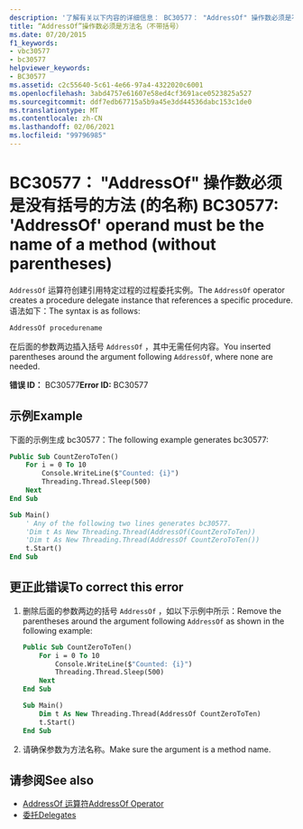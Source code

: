 ```yaml
---
description: '了解有关以下内容的详细信息： BC30577： "AddressOf" 操作数必须是不带括号的方法 (的名称) '
title: “AddressOf”操作数必须是方法名（不带括号）
ms.date: 07/20/2015
f1_keywords:
- vbc30577
- bc30577
helpviewer_keywords:
- BC30577
ms.assetid: c2c55640-5c61-4e66-97a4-4322020c6001
ms.openlocfilehash: 3abd4757e61607e58ed4cf3691ace0523825a527
ms.sourcegitcommit: ddf7edb67715a5b9a45e3dd44536dabc153c1de0
ms.translationtype: MT
ms.contentlocale: zh-CN
ms.lasthandoff: 02/06/2021
ms.locfileid: "99796985"
---
```

# <a name="bc30577-addressof-operand-must-be-the-name-of-a-method-without-parentheses"></a><span data-ttu-id="118d8-103">BC30577： "AddressOf" 操作数必须是没有括号的方法 (的名称) </span><span class="sxs-lookup"><span data-stu-id="118d8-103">BC30577: 'AddressOf' operand must be the name of a method (without parentheses)</span></span>

<span data-ttu-id="118d8-104">`AddressOf` 运算符创建引用特定过程的过程委托实例。</span><span class="sxs-lookup"><span data-stu-id="118d8-104">The `AddressOf` operator creates a procedure delegate instance that references a specific procedure.</span></span> <span data-ttu-id="118d8-105">语法如下：</span><span class="sxs-lookup"><span data-stu-id="118d8-105">The syntax is as follows:</span></span>

```vb
AddressOf procedurename
```

<span data-ttu-id="118d8-106">在后面的参数两边插入括号 `AddressOf` ，其中无需任何内容。</span><span class="sxs-lookup"><span data-stu-id="118d8-106">You inserted parentheses around the argument following `AddressOf`, where none are needed.</span></span>

<span data-ttu-id="118d8-107">**错误 ID：** BC30577</span><span class="sxs-lookup"><span data-stu-id="118d8-107">**Error ID:** BC30577</span></span>

## <a name="example"></a><span data-ttu-id="118d8-108">示例</span><span class="sxs-lookup"><span data-stu-id="118d8-108">Example</span></span>

<span data-ttu-id="118d8-109">下面的示例生成 bc30577：</span><span class="sxs-lookup"><span data-stu-id="118d8-109">The following example generates bc30577:</span></span>

```vb
Public Sub CountZeroToTen()
    For i = 0 To 10
        Console.WriteLine($"Counted: {i}")
        Threading.Thread.Sleep(500)
    Next
End Sub

Sub Main()
    ' Any of the following two lines generates bc30577.
    'Dim t As New Threading.Thread(AddressOf(CountZeroToTen))
    'Dim t As New Threading.Thread(AddressOf CountZeroToTen())
    t.Start()
End Sub
```

## <a name="to-correct-this-error"></a><span data-ttu-id="118d8-110">更正此错误</span><span class="sxs-lookup"><span data-stu-id="118d8-110">To correct this error</span></span>

1. <span data-ttu-id="118d8-111">删除后面的参数两边的括号 `AddressOf` ，如以下示例中所示：</span><span class="sxs-lookup"><span data-stu-id="118d8-111">Remove the parentheses around the argument following `AddressOf` as shown in the following example:</span></span>

    ```vb
    Public Sub CountZeroToTen()
        For i = 0 To 10
            Console.WriteLine($"Counted: {i}")
            Threading.Thread.Sleep(500)
        Next
    End Sub

    Sub Main()
        Dim t As New Threading.Thread(AddressOf CountZeroToTen)
        t.Start()
    End Sub
    ```

2. <span data-ttu-id="118d8-112">请确保参数为方法名称。</span><span class="sxs-lookup"><span data-stu-id="118d8-112">Make sure the argument is a method name.</span></span>

## <a name="see-also"></a><span data-ttu-id="118d8-113">请参阅</span><span class="sxs-lookup"><span data-stu-id="118d8-113">See also</span></span>

- [<span data-ttu-id="118d8-114">AddressOf 运算符</span><span class="sxs-lookup"><span data-stu-id="118d8-114">AddressOf Operator</span></span>](../operators/addressof-operator.md)
- [<span data-ttu-id="118d8-115">委托</span><span class="sxs-lookup"><span data-stu-id="118d8-115">Delegates</span></span>](../../programming-guide/language-features/delegates/index.md)
